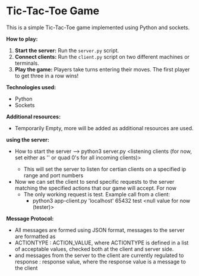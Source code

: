 # Tic-Tac-Toe Game

This is a simple Tic-Tac-Toe game implemented using Python and sockets.

**How to play:**
1. **Start the server:** Run the `server.py` script.
2. **Connect clients:** Run the `client.py` script on two different machines or terminals.
3. **Play the game:** Players take turns entering their moves. The first player to get three in a row wins!

**Technologies used:**
* Python
* Sockets

**Additional resources:**
* Temporarily  Empty, more will be added as additional resources are used.

**using the server:**
* How to start the server --> python3 server.py <listening clients (for now, set either as '' or quad 0's for all incoming clients)> <port numbers>
  * This will set the server to listen for certian clients on a specified ip range and port numbers
* Now we can set the client to send specific requests to the server matching the specified actions that our game will accept. For now
  * The only working request is test. Example call from a client:
    * python3 app-client.py 'localhost' 65432 test <null value for now (tester)>
    
**Message Protocol:**
* All messages are formed using JSON format, messages to the server are formatted as
* ACTIONTYPE : ACTION_VALUE, where ACTIONTYPE is defined in a list of acceptable values, checked both at the client and server side.
* and messages from the server to the client are currently regulated to response : response value, where the response value is a message to the client
